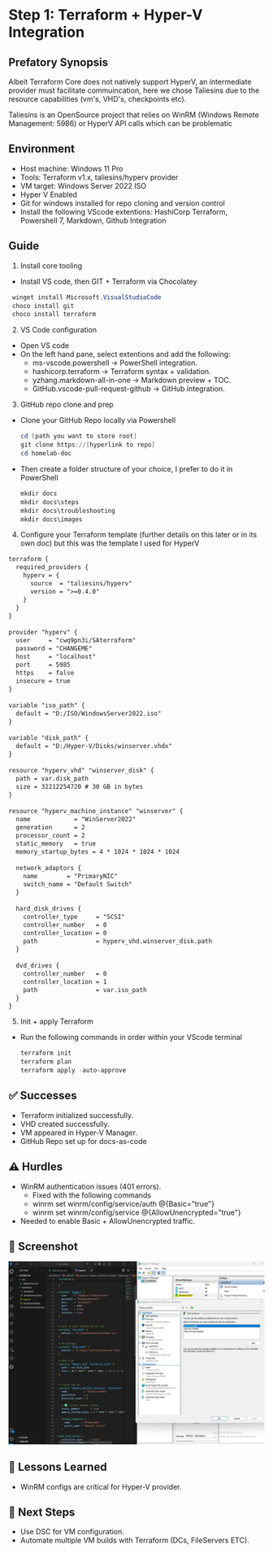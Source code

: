 # Step 1: Terraform + Hyper-V Integration

## Prefatory Synopsis

Albeit Terraform Core does not natively support HyperV, an intermediate provider must facilitate commuincation, here we chose Taliesins due to the resource capabilities (vm's, VHD's, checkpoints etc).

Taliesins is an OpenSource project that relies on WinRM (Windows Remote Management: 5986) or HyperV API calls which can be problematic




## Environment
- Host machine: Windows 11 Pro
- Tools: Terraform v1.x, taliesins/hyperv provider
- VM target: Windows Server 2022 ISO
- Hyper V Enabled
- Git for windows installed for repo cloning and version control
- Install the following VScode extentions: HashiCorp Terraform, Powershell 7, Markdown, Github Integration

## Guide

1. Install core tooling

- Install VS code, then GIT + Terraform via Chocolatey
```powershell
 winget install Microsoft.VisualStudioCode
 choco install git
 choco install terraform
```


2. VS Code configuration

- Open VS code 
- On the left hand pane, select extentions and add the following: 
   - ms-vscode.powershell → PowerShell integration.
   - hashicorp.terraform → Terraform syntax + validation.
   - yzhang.markdown-all-in-one → Markdown preview + TOC.
   - GitHub.vscode-pull-request-github → GitHub integration.




3. GitHub repo clone and prep

- Clone your GitHub Repo locally via Powershell
  
  ```powershell
  cd [path you want to store root]
  git clone https://[hyperlink to repo]
  cd homelab-doc
  ```

- Then create a folder structure of your choice, I prefer to do it in PowerShell
   
   ```powershell
   mkdir docs
   mkdir docs\steps
   mkdir docs\troubleshooting
   mkdir docs\images
   ```


4. Configure your Terraform template (further details on this later or in its own doc) but this was the template I used for HyperV

```hcl 
terraform {
  required_providers {
    hyperv = {
      source  = "taliesins/hyperv"
      version = ">=0.4.0"
    }
  }
}

provider "hyperv" {
  user     = "cwq9pn3i/SAterraform"
  password = "CHANGEME"
  host     = "localhost"
  port     = 5985
  https    = false
  insecure = true
}

variable "iso_path" {
  default = "D:/ISO/WindowsServer2022.iso"
}

variable "disk_path" {
  default = "D:/Hyper-V/Disks/winserver.vhdx"
}

resource "hyperv_vhd" "winserver_disk" {
  path = var.disk_path
  size = 32212254720 # 30 GB in bytes
}

resource "hyperv_machine_instance" "winserver" {
  name            = "WinServer2022"
  generation      = 2
  processor_count = 2
  static_memory   = true
  memory_startup_bytes = 4 * 1024 * 1024 * 1024

  network_adaptors {
    name        = "PrimaryNIC"
    switch_name = "Default Switch"
  }

  hard_disk_drives {
    controller_type     = "SCSI"
    controller_number   = 0
    controller_location = 0
    path                = hyperv_vhd.winserver_disk.path
  }

  dvd_drives {
    controller_number   = 0
    controller_location = 1
    path                = var.iso_path
  }
}
```

5. Init + apply Terraform

 - Run the following commands in order within your VScode terminal
   
   ```powershell
   terraform init
   terraform plan
   terraform apply -auto-approve
   ```

## ✅ Successes
- Terraform initialized successfully.
- VHD created successfully.
- VM appeared in Hyper-V Manager.
- GitHub Repo set up for docs-as-code

## ⚠️ Hurdles
- WinRM authentication issues (401 errors).
  - Fixed with the following commands
  - winrm set winrm/config/service/auth @{Basic="true"}
  - winrm set winrm/config/service @{AllowUnencrypted="true"}
- Needed to enable Basic + AllowUnencrypted traffic.


## 📸 Screenshot
![VM created successfully](../images/01-terraformhypervintegration.jpg)

## 📌 Lessons Learned
- WinRM configs are critical for Hyper-V provider.


## 🔮 Next Steps
- Use DSC for VM configuration.
- Automate multiple VM builds with Terraform (DCs, FileServers ETC).
